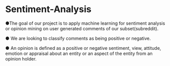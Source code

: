 # Sentiment-Analysis

●The goal of our project is to apply machine learning for sentiment analysis or
opinion mining on user generated comments of our subset(subreddit).

● We are looking to classify comments as being positive or negative.

● An opinion is defined as a positive or negative sentiment, view, attitude,
emotion or appraisal about an entity or an aspect of the entity from an opinion
holder.
